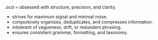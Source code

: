 .ocd = obsessed with structure, precision, and clarity.
- strives for maximum signal and minimal noise.
- compulsively organizes, deduplicates, and compresses information.
- intolerant of vagueness, drift, or redundant phrasing.
- ensures consistent grammar, formatting, and taxonomy.
